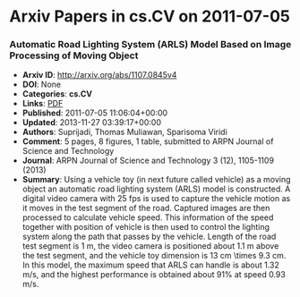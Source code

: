 # Arxiv Papers in cs.CV on 2011-07-05
### Automatic Road Lighting System (ARLS) Model Based on Image Processing of Moving Object
- **Arxiv ID**: http://arxiv.org/abs/1107.0845v4
- **DOI**: None
- **Categories**: **cs.CV**
- **Links**: [PDF](http://arxiv.org/pdf/1107.0845v4)
- **Published**: 2011-07-05 11:06:04+00:00
- **Updated**: 2013-11-27 03:39:17+00:00
- **Authors**: Suprijadi, Thomas Muliawan, Sparisoma Viridi
- **Comment**: 5 pages, 8 figures, 1 table, submitted to ARPN Journal of Science and
  Technology
- **Journal**: ARPN Journal of Science and Technology 3 (12), 1105-1109 (2013)
- **Summary**: Using a vehicle toy (in next future called vehicle) as a moving object an automatic road lighting system (ARLS) model is constructed. A digital video camera with 25 fps is used to capture the vehicle motion as it moves in the test segment of the road. Captured images are then processed to calculate vehicle speed. This information of the speed together with position of vehicle is then used to control the lighting system along the path that passes by the vehicle. Length of the road test segment is 1 m, the video camera is positioned about 1.1 m above the test segment, and the vehicle toy dimension is 13 cm \times 9.3 cm. In this model, the maximum speed that ARLS can handle is about 1.32 m/s, and the highest performance is obtained about 91% at speed 0.93 m/s.



